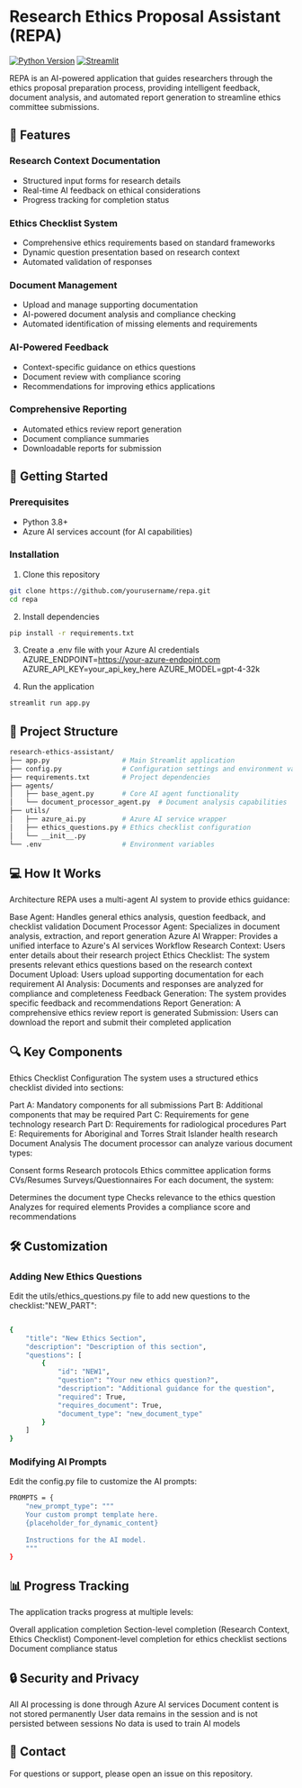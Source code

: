 # Research Ethics Proposal Assistant (REPA)

[![Python Version](https://img.shields.io/badge/python-3.8%2B-blue.svg)](https://www.python.org/downloads/)
[![Streamlit](https://img.shields.io/badge/streamlit-1.15.0%2B-FF4B4B.svg)](https://streamlit.io/)

REPA is an AI-powered application that guides researchers through the ethics proposal preparation process, providing intelligent feedback, document analysis, and automated report generation to streamline ethics committee submissions.

## 🌟 Features

### Research Context Documentation
- Structured input forms for research details
- Real-time AI feedback on ethical considerations
- Progress tracking for completion status

### Ethics Checklist System
- Comprehensive ethics requirements based on standard frameworks
- Dynamic question presentation based on research context
- Automated validation of responses

### Document Management
- Upload and manage supporting documentation
- AI-powered document analysis and compliance checking
- Automated identification of missing elements and requirements

### AI-Powered Feedback
- Context-specific guidance on ethics questions
- Document review with compliance scoring
- Recommendations for improving ethics applications

### Comprehensive Reporting
- Automated ethics review report generation
- Document compliance summaries
- Downloadable reports for submission

## 🚀 Getting Started

### Prerequisites
- Python 3.8+
- Azure AI services account (for AI capabilities)

### Installation

1. Clone this repository
```bash
git clone https://github.com/yourusername/repa.git
cd repa
```

2. Install dependencies
```bash
pip install -r requirements.txt
```
3. Create a .env file with your Azure AI credentials
AZURE_ENDPOINT=https://your-azure-endpoint.com
AZURE_API_KEY=your_api_key_here
AZURE_MODEL=gpt-4-32k

4. Run the application
```bash
streamlit run app.py
```

## 🔧  Project Structure
```bash
research-ethics-assistant/
├── app.py                  # Main Streamlit application
├── config.py               # Configuration settings and environment variables
├── requirements.txt        # Project dependencies
├── agents/
│   ├── base_agent.py       # Core AI agent functionality
│   └── document_processor_agent.py  # Document analysis capabilities
├── utils/
│   ├── azure_ai.py         # Azure AI service wrapper
│   ├── ethics_questions.py # Ethics checklist configuration
│   └── __init__.py
└── .env                    # Environment variables 
```

## 💻  How It Works
Architecture
REPA uses a multi-agent AI system to provide ethics guidance:

Base Agent: Handles general ethics analysis, question feedback, and checklist validation
Document Processor Agent: Specializes in document analysis, extraction, and report generation
Azure AI Wrapper: Provides a unified interface to Azure's AI services
Workflow
Research Context: Users enter details about their research project
Ethics Checklist: The system presents relevant ethics questions based on the research context
Document Upload: Users upload supporting documentation for each requirement
AI Analysis: Documents and responses are analyzed for compliance and completeness
Feedback Generation: The system provides specific feedback and recommendations
Report Generation: A comprehensive ethics review report is generated
Submission: Users can download the report and submit their completed application
## 🔍 Key Components
Ethics Checklist Configuration
The system uses a structured ethics checklist divided into sections:

Part A: Mandatory components for all submissions
Part B: Additional components that may be required
Part C: Requirements for gene technology research
Part D: Requirements for radiological procedures
Part E: Requirements for Aboriginal and Torres Strait Islander health research
Document Analysis
The document processor can analyze various document types:

Consent forms
Research protocols
Ethics committee application forms
CVs/Resumes
Surveys/Questionnaires
For each document, the system:

Determines the document type
Checks relevance to the ethics question
Analyzes for required elements
Provides a compliance score and recommendations
## 🛠️ Customization
### Adding New Ethics Questions
Edit the utils/ethics_questions.py file to add new questions to the checklist:"NEW_PART": 
```bash

{
    "title": "New Ethics Section",
    "description": "Description of this section",
    "questions": [
        {
            "id": "NEW1",
            "question": "Your new ethics question?",
            "description": "Additional guidance for the question",
            "required": True,
            "requires_document": True,
            "document_type": "new_document_type"
        }
    ]
}

```
### Modifying AI Prompts
Edit the config.py file to customize the AI prompts:
```bash
PROMPTS = {
    "new_prompt_type": """
    Your custom prompt template here.
    {placeholder_for_dynamic_content}
    
    Instructions for the AI model.
    """
}
```

## 📊 Progress Tracking
The application tracks progress at multiple levels:

Overall application completion
Section-level completion (Research Context, Ethics Checklist)
Component-level completion for ethics checklist sections
Document compliance status

## 🔒 Security and Privacy
All AI processing is done through Azure AI services
Document content is not stored permanently
User data remains in the session and is not persisted between sessions
No data is used to train AI models

## 📧 Contact
For questions or support, please open an issue on this repository.

